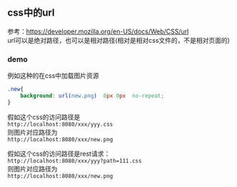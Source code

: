 
## css中的url
参考：https://developer.mozilla.org/en-US/docs/Web/CSS/url  
url可以是绝对路径，也可以是相对路径(相对是相对css文件的，不是相对页面的)

### demo
例如这种的在css中加载图片资源
```css
.new{	
	background: url(new.png)  0px 0px  no-repeat;
}
```

假如这个css的访问路径是  
`http://localhost:8080/xxx/yyy.css`  
则图片对应路径为  
`http://localhost:8080/xxx/new.png`

假如这个css的访问路径是rest请求：    
`http://localhost:8080/xxx/yyy?path=111.css`  
则图片对应路径为  
`http://localhost:8080/xxx/new.png`  

